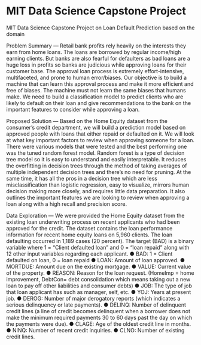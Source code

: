 # MIT Data Science Capstone Project
MIT Data Science Capstone Project on Loan Default Prediction based on the domain

Problem Summary
—
Retail bank profits rely heavily on the interests they earn from home loans. The loans
are borrowed by regular income/high earning clients. But banks are also fearful for
defaulters as bad loans are a huge loss in profits so banks are judicious while approving
loans for their customer base. The approval loan process is extremely effort-intensive,
multifaceted, and prone to human error/biases.
Our objective is to build a machine that can learn this approval process and make it
more efficient and free of biases. The machine must not learn the same biases that
humans make. We need to build a classification model to predict clients who are likely
to default on their loan and give recommendations to the bank on the important features
to consider while approving a loan.

Proposed Solution
—
Based on the Home Equity dataset from the consumer’s credit department, we will build
a prediction model based on approved people with loans that either repaid or defaulted
on it. We will look at what key important factors to review when approving someone for
a loan.
There were various models that were tested and the best performing one was the tuned
random forest model.
Random forest is a type of decision tree model so it is easy to understand and easily
interpretable. It reduces the overfitting in decision trees through the method of taking
averages of multiple independent decision trees and there’s no need for pruning. At the
same time, it has all the pros in a decision tree which are less misclassification than
logistic regression, easy to visualize, mirrors human decision making more closely, and
requires little data preparation. It also outlines the important features we are looking to
review when approving a loan along with a high recall and precision score.

Data Exploration
—
We were provided the Home Equity dataset from the existing loan underwriting process
on recent applicants who had been approved for the credit.
The dataset contains the loan performance information for recent home equity loans on
5,960 clients. The loan defaulting occurred in 1,189 cases (20 percent). The target
(BAD) is a binary variable where 1 = “Client defaulted loan” and 0 = “loan repaid” along
with 12 other input variables regarding each applicant.
● BAD: 1 = Client defaulted on loan, 0 = loan repaid
● LOAN: Amount of loan approved.
● MORTDUE: Amount due on the existing mortgage.
● VALUE: Current value of the property.
● REASON: Reason for the loan request. (HomeImp = home improvement,
DebtCon= debt consolidation which means taking out a new loan to pay off other
liabilities and consumer debts)
● JOB: The type of job that loan applicant has such as manager, self, etc.
● YOJ: Years at present job.
● DEROG: Number of major derogatory reports (which indicates a serious
delinquency or late payments).
● DELINQ: Number of delinquent credit lines (a line of credit becomes delinquent
when a borrower does not make the minimum required payments 30 to 60 days
past the day on which the payments were due).
● CLAGE: Age of the oldest credit line in months.
● NINQ: Number of recent credit inquiries.
● CLNO: Number of existing credit lines. 
